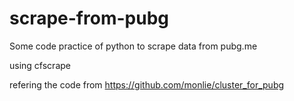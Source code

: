 # scrape-from-pubg

Some code practice of python to scrape data from pubg.me

using cfscrape

refering the code from https://github.com/monlie/cluster_for_pubg
